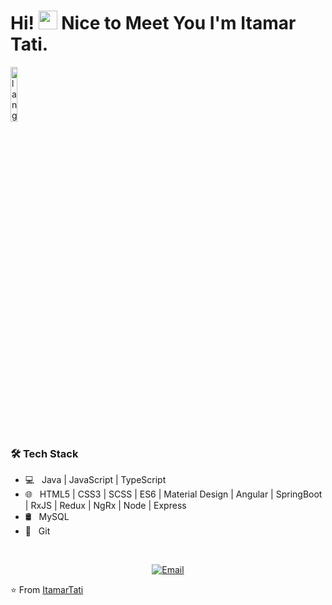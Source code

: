 
# Hi! <img src="https://media.giphy.com/media/hvRJCLFzcasrR4ia7z/giphy.gif" width="30px"> Nice to Meet You I'm Itamar Tati.

<p align="left"><img width=15%" src="https://github.com/alansmathew/alansmathew/raw/master/lang.gif" alt="lang image here" /></p>

<h3>🛠 Tech Stack</h3>

- 💻 &nbsp; Java | JavaScript | TypeScript 
- 🌐 &nbsp; HTML5 | CSS3 | SCSS | ES6 | Material Design | Angular | SpringBoot | RxJS | Redux | NgRx | Node | Express 
- 🛢 &nbsp; MySQL
- 🔧 &nbsp; Git 

<br/>


<p align="center">
<a href="mailto:itamar.softwaredeveloper@gmail.com"><img alt="Email" src="https://img.shields.io/badge/Email-itamar.softwaredeveloper@gmail.com-blue?style=flat-square&logo=gmail"></a>
</p>
  

⭐️ From [ItamarTati](https://github.com/ItamarTati)
